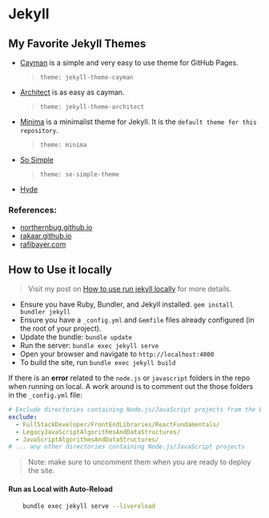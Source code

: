 # Jekyll

## My Favorite Jekyll Themes

- [Cayman](https://pages-themes.github.io/cayman/) is a simple and very easy to use theme for GitHub Pages.
  > `theme: jekyll-theme-cayman`
- [Architect](https://pages-themes.github.io/architect/) is as easy as cayman.
  > `theme: jekyll-theme-architect`
- [Minima](https://github.com/jekyll/minima) is a minimalist theme for Jekyll. It is the `default theme for this repository`.
  > `theme: minima`
- [So Simple](https://github.com/mmistakes/so-simple-theme)
  > `theme: so-simple-theme`
- [Hyde](https://github.com/poole/hyde)

### References:

- [northernbug.github.io](https://github.com/NorthernBUG/northernbug.github.io)
- [rakaar.github.io](https://rakaar.github.io)
- [rafibayer.com](https://github.com/rafibayer/rafibayer.github.io)

## How to Use it locally

> Visit my post on [How to use run jekyll locally](https://docs.jpdiaz.dev/posts/run-jekyll-localhost/) for more details.

- Ensure you have Ruby, Bundler, and Jekyll installed. `gem install bundler jekyll`
- Ensure you have a `_config.yml` and `Gemfile` files already configured (in the root of your project).
- Update the bundle: `bundle update`
- Run the server: `bundle exec jekyll serve`
- Open your browser and navigate to `http://localhost:4000`
- To build the site, run `bundle exec jekyll build`

If there is an **error** related to the `node.js` or `javascript` folders in the repo when running on local. A work around is to comment out the those folders in the `_config.yml` file:

```yml
# Exclude directories containing Node.js/JavaScript projects from the build
exclude:
  - FullStackDeveloper/FrontEndLibraries/ReactFundamentals/
  - LegacyJavaScriptAlgorithmsAndDataStructures/
  - JavaScriptAlgorithmsAndDataStructures/
# ... any other directories containing Node.js/JavaScript projects
```

> Note: make sure to uncomment them when you are ready to deploy the site.

#### Run as Local with Auto-Reload

```sh
    bundle exec jekyll serve --livereload
```
